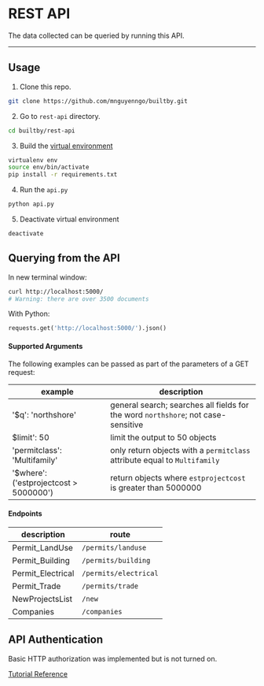 # REST API
The data collected can be queried by running this API.
___

## Usage
1. Clone this repo.
```bash
git clone https://github.com/mnguyenngo/builtby.git
```
2. Go to `rest-api` directory.
```bash
cd builtby/rest-api
```
3. Build the [virtual environment](https://virtualenv.pypa.io/en/stable/)
```bash
virtualenv env
source env/bin/activate
pip install -r requirements.txt
```
4. Run the `api.py`
```bash
python api.py
```
5. Deactivate virtual environment
```bash
deactivate
```

## Querying from the API
In new terminal window:
```bash
curl http://localhost:5000/
# Warning: there are over 3500 documents
```

With Python:
```python
requests.get('http://localhost:5000/').json()
```


#### Supported Arguments
The following examples can be passed as part of the parameters of a GET request:

example | description
--- | ---
'$q': 'northshore' | general search; searches all fields for the word `northshore`; not case-sensitive
$limit': 50  | limit the output to 50 objects
'permitclass': 'Multifamily' | only return objects with a `permitclass` attribute equal to `Multifamily`
'$where': ('estprojectcost > 5000000') | return objects where `estprojectcost` is greater than 5000000

#### Endpoints

description | route
--- | ---
Permit_LandUse |  `/permits/landuse`
Permit_Building |  `/permits/building`
Permit_Electrical |  `/permits/electrical`
Permit_Trade |  `/permits/trade`
NewProjectsList |  `/new`
Companies |  `/companies`


## API Authentication

Basic HTTP authorization was implemented but is not turned on.

[Tutorial Reference](http://polyglot.ninja/securing-rest-apis-basic-http-authentication-python-flask/)
